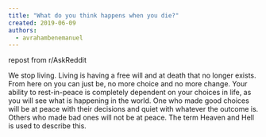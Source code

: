 ```yaml
---
title: "What do you think happens when you die?"
created: 2019-06-09
authors: 
  - avrahambenemanuel
---
```


repost from r/AskReddit

We stop living. Living is having a free will and at death that no longer exists. From here on you can just be, no more choice and no more change. Your ability to rest-in-peace is completely dependent on your choices in life, as you will see what is happening in the world. One who made good choices will be at peace with their decisions and quiet with whatever the outcome is. Others who made bad ones will not be at peace. The term Heaven and Hell is used to describe this.
